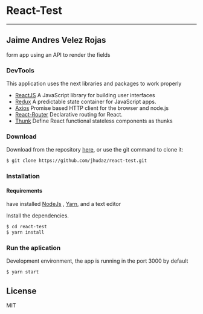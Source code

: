 # React-Test 
---
## Jaime Andres Velez Rojas
form app using an API to render the fields


### DevTools

 This application uses the next libraries and packages to work properly
* [ReactJS](https://reactjs.org/) A JavaScript library for building user interfaces 
* [Redux](https://redux.js.org/) A predictable state container for JavaScript apps.
* [Axios](https://www.npmjs.com/package/axios) Promise based HTTP client for the browser and node.js
* [React-Router](https://www.npmjs.com/package/react-router) Declarative routing for React.
* [Thunk](https://www.npmjs.com/package/react-thunk) Define React functional stateless components as thunks



###  Download
Download from the repository [here](https://github.com/jhudaz/react-test), or use the git command to clone it:
```sh
$ git clone https://github.com/jhudaz/react-test.git
```
### Installation
#### Requirements
 have installed [NodeJs](https://nodejs.org/en/) , [Yarn](https://yarnpkg.com/lang/en/docs/install/#debian-stable), and a text editor
 
 

Install the dependencies.

```sh
$ cd react-test
$ yarn install
```

### Run the aplication

Development environment, the app is running in the port 3000 by default
```sh
$ yarn start
```

License
----

MIT
